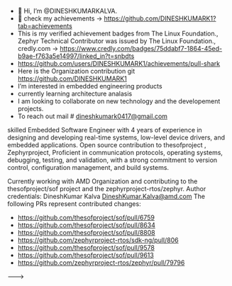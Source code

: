 - 👋 Hi, I’m @DINESHKUMARKALVA.
- 🦾 check my achievements -> https://github.com/DINESHKUMARK1?tab=achievements
-    This is my verified achievement badges from The Linux Foundation.,
      Zephyr Technical Contributor was issued by The Linux Foundation.,
      credly.com -> https://www.credly.com/badges/75ddabf7-1864-45ed-b9ae-f763a5e14997/linked_in?t=snbdts
-   https://github.com/users/DINESHKUMARK1/achievements/pull-shark
-    Here is the Organization contribution git https://github.com/DINESHKUMARK1
-    I’m interested in embedded engineering products 
-    currently learning architecture analasis 
-    I am looking to collaborate on new technology and the developement projects.
-    To reach out mail # dineshkumark0417@gmail.com
  
skilled Embedded Software Engineer with 4 years of experience in designing and developing real-time systems,
low-level device drivers, and embedded applications.
Open source contribution to thesofproject , Zephyrproject, Proficient in communication protocols,
operating systems, debugging, testing, and validation, with a strong commitment to version control,
configuration management, and build systems.

Currently working with AMD Organization and contributing to the thesofproject/sof project and the zephyrproject-rtos/zephyr.
Author credentials: DineshKumar Kalva <DineshKumar.Kalva@amd.com>
The following PRs represent contributed changes:

- https://github.com/thesofproject/sof/pull/6759
- https://github.com/thesofproject/sof/pull/8634
- https://github.com/thesofproject/sof/pull/8808
- https://github.com/zephyrproject-rtos/sdk-ng/pull/806
- https://github.com/thesofproject/sof/pull/9578
- https://github.com/thesofproject/sof/pull/9613
- https://github.com/zephyrproject-rtos/zephyr/pull/79796

--->
